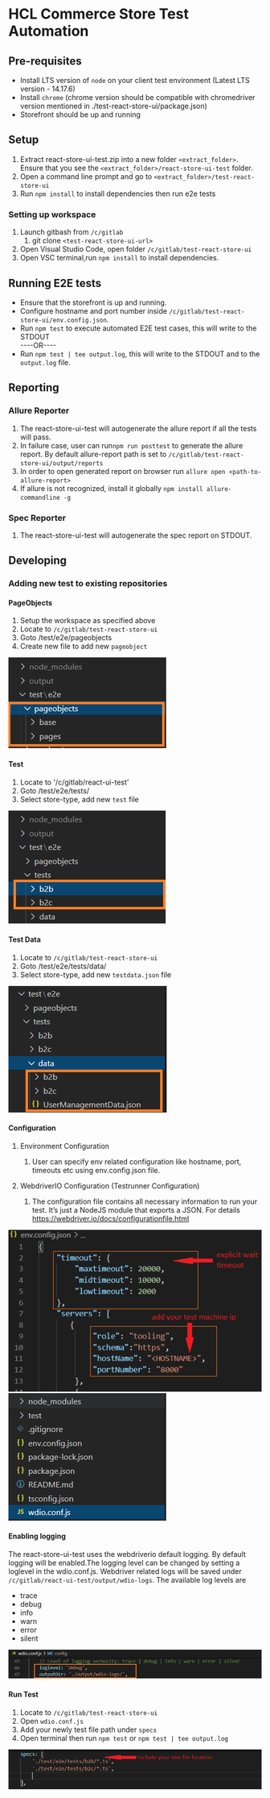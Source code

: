 # HCL Commerce Store Test Automation

## Pre-requisites
* Install LTS version of `node` on your client test environment (Latest LTS version - 14.17.6)
* Install `chrome` (chrome version should be compatible with chromedriver version mentioned in ./test-react-store-ui/package.json)
* Storefront should be up and running

## Setup 
1. Extract react-store-ui-test.zip into a new folder `<extract_folder>`. Ensure that you see the `<extract_folder>/react-store-ui-test` folder.
1. Open a command line prompt and go to `<extract_folder>/test-react-store-ui`
1. Run `npm install` to install dependencies then run e2e tests


### Setting up workspace
1. Launch gitbash from `/c/gitlab`
    1. git clone `<test-react-store-ui-url>`	
2. Open Visual Studio Code, open folder `/c/gitlab/test-react-store-ui`
3. Open VSC terminal,run `npm install` to install dependencies.


## Running E2E tests
* Ensure that the storefront is up and running.
* Configure hostname and port number inside `/c/gitlab/test-react-store-ui/env.config.json`.
* Run `npm test` to execute automated E2E test cases, this will write to the STDOUT <br />
  ----OR----
* Run `npm test | tee output.log`, this will write to the STDOUT and to the `output.log` file.     

## Reporting


### Allure Reporter
1. The react-store-ui-test will autogenerate the allure report if all the tests will pass. 
2. In failure case, user can run`npm run posttest` to generate the allure report. By default allure-report path is set to `/c/gitlab/test-react-store-ui/output/reports`
3. In order to open generated report on browser run `allure open <path-to-allure-report>`
4. If allure is not recognized, install it globally `npm install allure-commandline -g` 

### Spec Reporter
1. The react-store-ui-test will autogenerate the spec report on STDOUT.

## Developing

### Adding new test to existing repositories


#### PageObjects
1. Setup the workspace as specified above
2. Locate to `/c/gitlab/test-react-store-ui`
3. Goto /test/e2e/pageobjects
4. Create new file to add new `pageobject`

![pageobjects](./resources/pageobjects.PNG)

#### Test 
1. Locate to '/c/gitlab/react-ui-test'
2. Goto /test/e2e/tests/
3. Select store-type, add new `test` file

![tests](./resources/tests.PNG)

#### Test Data
1. Locate to `/c/gitlab/test-react-store-ui`
2. Goto /test/e2e/tests/data/
3. Select store-type, add new `testdata.json` file

![testdata-json](./resources/testdata-json.PNG)

#### Configuration

1. Environment Configuration
    1. User can specify env related configuration like hostname, port, timeouts etc using env.config.json file. 

2. WebdriverIO Configuration (Testrunner Configuration)
    1. The configuration file contains all necessary information to run your test. It’s just a NodeJS module that exports a JSON. For details https://webdriver.io/docs/configurationfile.html
    
![env.config](./resources/env.config.PNG)   
![wdio.conf](./resources/wdio.conf.PNG) 

#### Enabling logging

The react-store-ui-test uses the webdriverio default logging. By default logging will be enabled.The logging level can be changed by setting a loglevel in the wdio.conf.js. Webdriver related logs will be saved under `/c/gitlab/react-ui-test/output/wdio-logs`.
The available log levels are <br />

-   trace
-   debug
-   info
-   warn
-   error
-   silent    

![wdio-logs](./resources/wdio-logs.PNG) 

#### Run Test
1. Locate to `/c/gitlab/test-react-store-ui`
2. Open `wdio.conf.js`
3. Add your newly test file path under `specs` 
4. Open terminal then run `npm test` or `npm test | tee output.log`

![test-spec](./resources/test-spec.PNG) 
